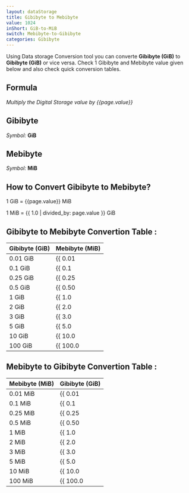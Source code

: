 ```yaml
---
layout: dataStorage
title: Gibibyte to Mebibyte
value: 1024
inShort: GiB-to-MiB
switch: Mebibyte-to-Gibibyte
categories: Gibibyte
---
```


Using Data storage Conversion tool you can converte **Gibibyte (GiB)** to **Gibibyte (GiB)** or vice versa. Check 1 Gibibyte and Mebibyte value given below and also check quick conversion tables.

## Formula
*Multiply the Digital Storage value by {{page.value}}*

## Gibibyte
*Symbol:* **GiB**

## Mebibyte
*Symbol:* **MiB**

## How to Convert Gibibyte to Mebibyte?

1 GiB = {{page.value}} MiB

1 MiB = {{ 1.0 | divided_by: page.value }} GiB


## Gibibyte to Mebibyte Convertion Table :

| Gibibyte (GiB) | Mebibyte (MiB) |
| ---- | ---- |
| 0.01 GiB | {{ 0.01 | times: page.value }} MiB |
| 0.1 GiB | {{ 0.1 | times: page.value }} MiB |
| 0.25 GiB | {{ 0.25 | times: page.value }} MiB |
| 0.5 GiB | {{ 0.50 | times: page.value }} MiB |
| 1 GiB | {{ 1.0 | times: page.value }} MiB |
| 2 GiB | {{ 2.0 | times: page.value }} MiB |
| 3 GiB | {{ 3.0 | times: page.value }} MiB |
| 5 GiB | {{ 5.0 | times: page.value }} MiB |
| 10 GiB | {{ 10.0 | times: page.value }} MiB |
| 100 GiB | {{ 100.0 | times: page.value }} MiB |

## Mebibyte to Gibibyte Convertion Table :

| Mebibyte (MiB) | Gibibyte (GiB) |
| ---- | ---- |
| 0.01 MiB | {{ 0.01 | divided_by: page.value }} GiB |
| 0.1 MiB | {{ 0.1 | divided_by: page.value }} GiB |
| 0.25 MiB | {{ 0.25 | divided_by: page.value }} GiB |
| 0.5 MiB | {{ 0.50 | divided_by: page.value }} GiB |
| 1 MiB | {{ 1.0 | divided_by: page.value }} GiB |
| 2 MiB | {{ 2.0 | divided_by: page.value }} GiB |
| 3 MiB | {{ 3.0 | divided_by: page.value }} GiB |
| 5 MiB | {{ 5.0 | divided_by: page.value }} GiB |
| 10 MiB | {{ 10.0 | divided_by: page.value }} GiB |
| 100 MiB | {{ 100.0 | divided_by: page.value }} GiB |


<script>
document.getElementById('selectInput')[13].selected = true
document.getElementById('selectOutput')[9].selected = true
</script>
